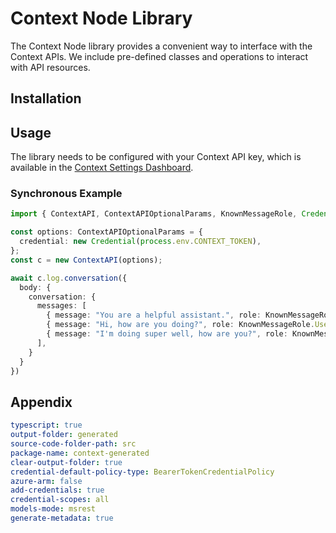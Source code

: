 
# Context Node Library

The Context Node library provides a convenient way to interface with the Context APIs. We include pre-defined classes and operations to interact with API resources.

## Installation

## Usage

The library needs to be configured with your Context API key, which is available in the [Context Settings Dashboard](https://go.getcontext.ai/settings).

### Synchronous Example

```typescript
import { ContextAPI, ContextAPIOptionalParams, KnownMessageRole, Credential } from "context-js";

const options: ContextAPIOptionalParams = {
  credential: new Credential(process.env.CONTEXT_TOKEN),
};
const c = new ContextAPI(options);

await c.log.conversation({
  body: {
    conversation: {
      messages: [
        { message: "You are a helpful assistant.", role: KnownMessageRole.System, rating: 0 },
        { message: "Hi, how are you doing?", role: KnownMessageRole.User, rating: 0 },
        { message: "I'm doing super well, how are you?", role: KnownMessageRole.Assistant, rating: 1 }
      ],
    }
  }
})
```

## Appendix

```yaml
typescript: true
output-folder: generated
source-code-folder-path: src
package-name: context-generated
clear-output-folder: true
credential-default-policy-type: BearerTokenCredentialPolicy
azure-arm: false
add-credentials: true
credential-scopes: all
models-mode: msrest
generate-metadata: true
```
